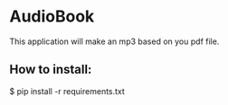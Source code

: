 # AudioBook
This application will make an mp3 based on you pdf file.

## How to install: 
$ pip install -r requirements.txt